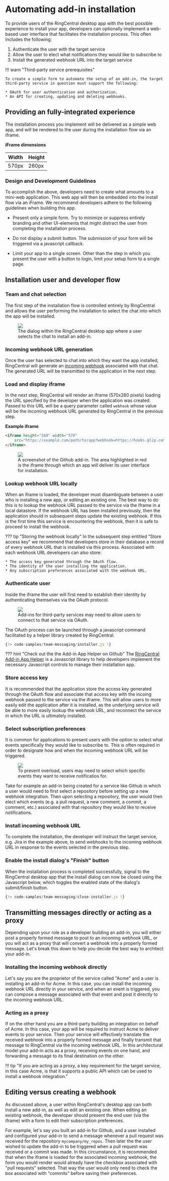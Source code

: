 # Automating add-in installation

To provide users of the RingCentral desktop app with the best possible experience to install your app, developers can optionally implement a web-based user interface that facilitates the installation process. This often includes the following:

1. Authenticate the user with the target service
2. Allow the user to elect what notifications they would like to subscribe to
3. Install the generated webhook URL into the target service

!!! warn "Third-party service prerequisites"

    To create a simple form to automate the setup of an add-in, the target third-party service in question must support the following:
    
    * OAuth for user authentication and authorization.
    * An API for creating, updating and deleting webhooks.

## Providing an fully-integrated experience

The installation process you implement will be delivered as a simple web app, and will be rendered to the user during the installation flow via an iframe. 

**iFrame dimensions**

| Width | Height |
|-------|--------|
| 570px | 260px  |

### Design and Development Guidelines

To accomplish the above, developers need to create what amounts to a mini-web application. This web app will then be embedded into the install flow via an iFrame. We recommend developers adhere to the following guidelines when building this app.

* Present only a simple form. Try to minimize or suppress entirely branding and other UI-elements that might distract the user from completing the installation process.

* Do not display a submit button. The submission of your form will be triggered via a javascript callback. 

* Limit your app to a single screen. Other than the step in which you present the user with a button to login, limit your setup form to a single page.

## Installation user and developer flow

### Team and chat selection

The first step of the installation flow is controlled entirely by RingCentral and allows the user performing the installation to select the chat into which the app will be installed. 

<figure class="figure">
  <img class="img-fluid figure-img rounded" style="max-width: 400px" src="../chat-selection.png">
  <figcaption class="figure-caption">The dialog within the RingCentral desktop app where a user selects the chat to install an add-in.</figcaption>
</figure>

### Incoming webhook URL generation

Once the user has selected to chat into which they want the app installed, RingCentral will generate an [incoming webhook](../../incoming-webhooks/webhook-creation/) associated with that chat. The generated URL will be transmitted to the application in the next step.

### Load and display iframe

In the next step, RingCentral will render an iframe (570x260 pixels) loading the URL specified by the developer when the application was created. Passed to this URL will be a query parameter called `webhook` whose value will be the incoming webhook URL generated by RingCentral in the previous step. 

**Example iframe**

```html
<iframe height="260" width="570"
    src="https://example.com/path/to/app?webhook=https://hooks.glip.com/webhook/v2/gdhs7828ergdj72">
</iframe>
```

<figure class="figure">
  <img class="img-fluid figure-img rounded" style="max-width: 400px" src="../iframe.png">
  <figcaption class="figure-caption">A screenshot of the Github add-in. The area highlighted in red is the iframe through which an app will deliver its user interface for installation.</figcaption>
</figure>

### Lookup webhook URL locally

When an iframe is loaded, the developer must disambiguate between a user who is installing a new app, or editing an existing one. The best way to do this is to lookup the webhook URL passed to the service via the iframe in a local datastore. If the webhook URL has been installed previously, then the application should in subsequent steps update the existing webhook. If this is the first time this service is encountering the webhook, then it is safe to proceed to install the webhook. 

??? tip "Storing the webhook locally"
    In the subsequent step entitled "Store access key" we recommend that developers store in their database a record of every webhook URL that is installed via this process. Associated with each webhook URL developers can also store:
	
    * The access key generated through the OAuth flow.
	* The identity of the user installing the application.
	* Any subscription preferences associated with the webhook URL. 

### Authenticate user

Inside the iframe the user will first need to establish their identity by authenticating themselves via the OAuth protocol. 

<figure class="figure">
  <img class="img-fluid figure-img rounded" style="max-width: 400px" src="../add-in-oauth.png">
  <figcaption class="figure-caption">Add-ins for third-party services may need to allow users to connect to that service via OAuth.</figcaption>
</figure>

The OAuth process can be launched through a javascript command facilitated by a helper library created by RingCentral.

```js
{!> code-samples/team-messaging/installer.js !}
```

??? hint "Check out the the Add-in App Helper on Github"
    The [RingCentral Add-in App Helper](https://github.com/ringcentral/ringcentral-notification-app-helper) is a Javascript library to help developers implement the necessary Javascript controls to manage their installation app. 

### Store access key 

It is recommended that the application store the access key generated through the OAuth flow and associate that access key with the incoing webhook passed to the service via the iframe. This will allow users to more easily edit the application after it is installed, as the underlying service will be able to more easily lookup the webhook URL, and reconnect the service in which the URL is ultimately installed.

### Select subscription preferences

It is common for applications to present users with the option to select what events specifically they would like to subscribe to. This is often required in order to designate how and when the incoming webhook URL will be triggered. 

<figure class="figure">
  <img class="img-fluid figure-img rounded" style="max-width: 400px" src="../subscription-prefs.png">
  <figcaption class="figure-caption">To prevent overload, users may need to select which specific events they want to receive notificatios for.</figcaption>
</figure>

Take for example an add-in being created for a service like Github in which a user would need to first select a repository before setting up a new webhook integration. Then upon selecting a repository, the user would then elect which events (e.g. a pull request, a new comment, a commit, a comment, etc.) associated with that repository they would like to receive notifications. 

### Install incoming webhook URL

To complete the installation, the developer will instruct the target service, e.g. Jira in the example above, to send webhooks to the incoming webhook URL in response to the events selected in the previous step.

### Enable the install dialog's "Finish" button

When the installation process is completed successfully, signal to the RingCentral desktop app that the install dialog can now be closed using the Javascript below, which toggles the enabled state of the dialog's submit/finish button.

```js
{!> code-samples/team-messaging/close-installer.js !}
```

## Transmitting messages directly or acting as a proxy

Depending upon your role as a developer building an add-in, you will either post a properly formed message to post to an incoming webhook URL, or you will act as a proxy that will convert a webhook into a properly formed message. Let's break this down to help you decide the best way to architect your add-in. 

### Installing the incoming webhook directly

Let's say you are the proprietor of the service called "Acme" and a user is installing an add-in for Acme. In this case, you can install the incoming webhook URL directly in your service, and when an event is triggered, you can compose a message associated with that event and post it directly to the incoming webhook URL. 

### Acting as a proxy

If on the other hand you are a third-party building an integration on behalf of Acme. In this case, your app will be required to instruct Acme to deliver events to your service. Then your service will effectively translate the received webhook into a properly formed message and finally transmit that message to RingCentral via the incoming webhook URL. In this architectural model your add-in acts as a proxy, receiving events on one hand, and forwarding a message to its final destination on the other. 

!!! tip "If you are acting as a proxy, a key requirement for the target service, in this case Acme, is that it supports a public API which can be used to install a webhook integration."

## Editing versus creating a webhook

As discussed above, a user within RingCentral's desktop app can both install a new add-in, as well as edit an existing one. When editing an existing webhook, the developer should present the end user (via the iframe) with a form to edit their subscription preferences. 

For example, let's say you built an add-in for Github, and a user installed and configured your add-in to send a message whenever a pull request was received for the repository `mycompany/my_repos`. Then later the the user wished to update the add-in to be triggered when a pull request was received or a commit was made. In this circumstance, it is recommended that when the iframe is loaded for the associated incoming webhook, the form you would render would already have the checkbox associated with "pull requests" selected. That way the user would only need to check the box associated with "commits" before saving their preferences. 


